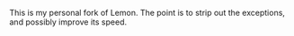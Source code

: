 This is my personal fork of Lemon. The point is to strip out the exceptions, and possibly improve its speed.
